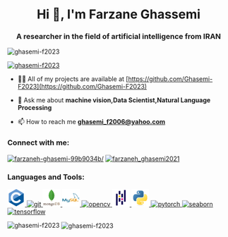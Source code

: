 <h1 align="center">Hi 👋, I'm Farzane Ghassemi</h1>
<h3 align="center">A researcher in the field of artificial intelligence from IRAN</h3>

<p align="left"> <img src="https://komarev.com/ghpvc/?username=ghasemi-f2023&label=Profile%20views&color=0e75b6&style=flat" alt="ghasemi-f2023" /> </p>

<p align="left"> <a href="https://github.com/ryo-ma/github-profile-trophy"><img src="https://github-profile-trophy.vercel.app/?username=ghasemi-f2023" alt="ghasemi-f2023" /></a> </p>

- 👨‍💻 All of my projects are available at [https://github.com/Ghasemi-F2023](https://github.com/Ghasemi-F2023)

- 💬 Ask me about **machine vision,Data Scientist,Natural Language Processing**

- 📫 How to reach me **ghasemi_f2006@yahoo.com**

<h3 align="left">Connect with me:</h3>
<p align="left">
<a href="https://linkedin.com/in/farzaneh-ghasemi-99b9034b/" target="blank"><img align="center" src="https://raw.githubusercontent.com/rahuldkjain/github-profile-readme-generator/master/src/images/icons/Social/linked-in-alt.svg" alt="farzaneh-ghasemi-99b9034b/" height="30" width="40" /></a>
<a href="https://instagram.com/farzaneh_ghasemi2021" target="blank"><img align="center" src="https://raw.githubusercontent.com/rahuldkjain/github-profile-readme-generator/master/src/images/icons/Social/instagram.svg" alt="farzaneh_ghasemi2021" height="30" width="40" /></a>
</p>

<h3 align="left">Languages and Tools:</h3>
<p align="left"> <a href="https://www.cprogramming.com/" target="_blank" rel="noreferrer"> <img src="https://raw.githubusercontent.com/devicons/devicon/master/icons/c/c-original.svg" alt="c" width="40" height="40"/> </a> <a href="https://git-scm.com/" target="_blank" rel="noreferrer"> <img src="https://www.vectorlogo.zone/logos/git-scm/git-scm-icon.svg" alt="git" width="40" height="40"/> </a> <a href="https://www.mongodb.com/" target="_blank" rel="noreferrer"> <img src="https://raw.githubusercontent.com/devicons/devicon/master/icons/mongodb/mongodb-original-wordmark.svg" alt="mongodb" width="40" height="40"/> </a> <a href="https://www.mysql.com/" target="_blank" rel="noreferrer"> <img src="https://raw.githubusercontent.com/devicons/devicon/master/icons/mysql/mysql-original-wordmark.svg" alt="mysql" width="40" height="40"/> </a> <a href="https://opencv.org/" target="_blank" rel="noreferrer"> <img src="https://www.vectorlogo.zone/logos/opencv/opencv-icon.svg" alt="opencv" width="40" height="40"/> </a> <a href="https://pandas.pydata.org/" target="_blank" rel="noreferrer"> <img src="https://raw.githubusercontent.com/devicons/devicon/2ae2a900d2f041da66e950e4d48052658d850630/icons/pandas/pandas-original.svg" alt="pandas" width="40" height="40"/> </a> <a href="https://www.python.org" target="_blank" rel="noreferrer"> <img src="https://raw.githubusercontent.com/devicons/devicon/master/icons/python/python-original.svg" alt="python" width="40" height="40"/> </a> <a href="https://pytorch.org/" target="_blank" rel="noreferrer"> <img src="https://www.vectorlogo.zone/logos/pytorch/pytorch-icon.svg" alt="pytorch" width="40" height="40"/> </a> <a href="https://seaborn.pydata.org/" target="_blank" rel="noreferrer"> <img src="https://seaborn.pydata.org/_images/logo-mark-lightbg.svg" alt="seaborn" width="40" height="40"/> </a> <a href="https://www.tensorflow.org" target="_blank" rel="noreferrer"> <img src="https://www.vectorlogo.zone/logos/tensorflow/tensorflow-icon.svg" alt="tensorflow" width="40" height="40"/> </a> </p>

<p><img align="left" src="https://github-readme-stats.vercel.app/api/top-langs?username=ghasemi-f2023&show_icons=true&locale=en&layout=compact" alt="ghasemi-f2023" /></p>

<p>&nbsp;<img align="center" src="https://github-readme-stats.vercel.app/api?username=ghasemi-f2023&show_icons=true&locale=en" alt="ghasemi-f2023" /></p>

